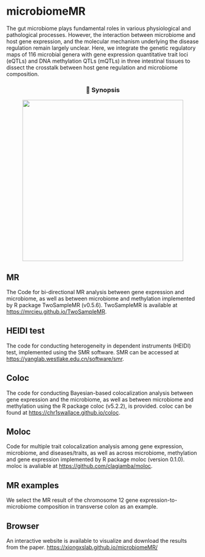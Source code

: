 # microbiomeMR
The gut microbiome plays fundamental roles in various physiological and pathological processes. However, the interaction between microbiome and host gene expression, and the molecular mechanism underlying the disease regulation remain largely unclear. Here, we integrate the genetic regulatory maps of 116 microbial genera with gene expression quantitative trait loci (eQTLs) and DNA methylation QTLs (mQTLs) in three intestinal tissues to dissect the crosstalk between host gene regulation and microbiome composition.

<h3 align="center">🧬 Synopsis</h3>

<p align="center">
  <img src="https://github.com/user-attachments/assets/2e4ac2d1-5130-44d4-a453-c0900b1af7e9" width="420">
</p>

<p align="center" style="color:#333; font-size:14px; font-style:italic;">
</p>



## MR
The Code for bi-directional MR analysis between gene expression and microbiome, as well as between microbiome and methylation implemented by R package TwoSampleMR (v0.5.6). 
TwoSampleMR is available at https://mrcieu.github.io/TwoSampleMR.
## HEIDI test
The code for conducting heterogeneity in dependent instruments (HEIDI) test, implemented using the SMR software. 
SMR can be accessed at https://yanglab.westlake.edu.cn/software/smr.
## Coloc
The code for conducting Bayesian-based colocalization analysis between gene expression and the microbiome, as well as between microbiome and methylation using the R package coloc (v5.2.2), is provided. 
coloc can be found at https://chr1swallace.github.io/coloc.
## Moloc
Code for multiple trait colocalization analysis among gene expression, microbiome, and diseases/traits, as well as across microbiome, methylation and gene expression implemented by R package moloc (version 0.1.0). 
moloc is avaliable at https://github.com/clagiamba/moloc.
## MR examples
We select the MR result of the chromosome 12 gene expression-to-microbiome composition in transverse colon as an example. 
## Browser
An interactive website is available to visualize and download the results from the paper.
https://xiongxslab.github.io/microbiomeMR/
